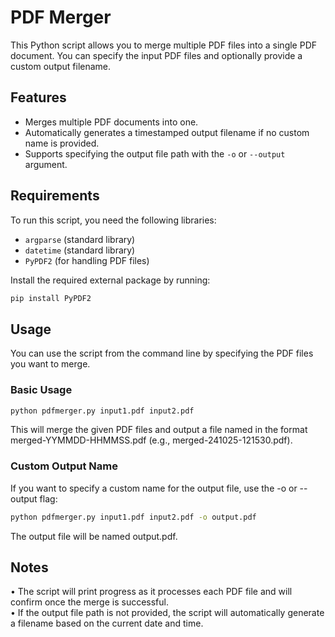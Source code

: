 # PDF Merger

This Python script allows you to merge multiple PDF files into a single PDF document. You can specify the input PDF files and optionally provide a custom output filename.

## Features

- Merges multiple PDF documents into one.
- Automatically generates a timestamped output filename if no custom name is provided.
- Supports specifying the output file path with the `-o` or `--output` argument.

## Requirements

To run this script, you need the following libraries:

- `argparse` (standard library)
- `datetime` (standard library)
- `PyPDF2` (for handling PDF files)

Install the required external package by running:

```bash
pip install PyPDF2
```

## Usage

You can use the script from the command line by specifying the PDF files you want to merge.

### Basic Usage

```bash
python pdfmerger.py input1.pdf input2.pdf
```

This will merge the given PDF files and output a file named in the format merged-YYMMDD-HHMMSS.pdf (e.g., merged-241025-121530.pdf).

### Custom Output Name

If you want to specify a custom name for the output file, use the -o or --output flag:

```bash 
python pdfmerger.py input1.pdf input2.pdf -o output.pdf 
```

The output file will be named output.pdf.

## Notes

• The script will print progress as it processes each PDF file and will confirm once the merge is successful.<br>
• If the output file path is not provided, the script will automatically generate a filename based on the current date and time.

